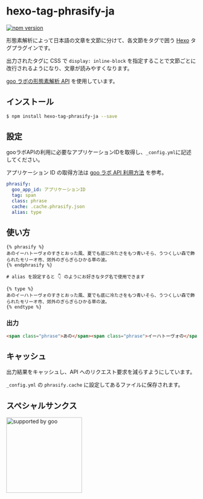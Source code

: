 # hexo-tag-phrasify-ja

[![npm version](https://badge.fury.io/js/hexo-tag-phrasify-ja.svg)](https://badge.fury.io/js/hexo-tag-phrasify-ja)


形態素解析によって日本語の文章を文節に分けて、各文節をタグで囲う [Hexo](https://hexo.io) タグプラグインです。

出力されたタグに CSS で `display: inline-block` を指定することで文節ごとに改行されるようになり、文章が読みやすくなります。

[goo ラボの形態素解析 API](https://labs.goo.ne.jp/api/jp/morphological-analysis/) を使用しています。

## インストール

```sh
$ npm install hexo-tag-phrasify-ja --save
```

## 設定

gooラボAPIの利用に必要なアプリケーションIDを取得し、`_config.yml`に記述してください。

アプリケーション ID の取得方法は [goo ラボ API 利用方法](https://labs.goo.ne.jp/apiusage/) を参考。

```yaml
phrasify:
  goo_app_id: アプリケーションID
  tag: span
  class: phrase
  cache: .cache.phrasify.json
  alias: type
```

## 使い方

```
{% phrasify %}
あのイーハトーヴォのすきとおった風、夏でも底に冷たさをもつ青いそら、うつくしい森で飾られたモリーオ市、郊外のぎらぎらひかる草の波。
{% endphrasify %}

# alias を設定すると 👇 のようにお好きなタグ名で使用できます

{% type %}
あのイーハトーヴォのすきとおった風、夏でも底に冷たさをもつ青いそら、うつくしい森で飾られたモリーオ市、郊外のぎらぎらひかる草の波。
{% endtype %}
```

### 出力

```html
<span class="phrase">あの</span><span class="phrase">イーハトーヴォの</span><span class="phrase">すきとおった</span><span class="phrase">風、</span><span class="phrase">夏でも</span><span class="phrase">底に</span><span class="phrase">冷たさを</span><span class="phrase">もつ</span><span class="phrase">青い</span><span class="phrase">そら、</span><span class="phrase">うつくしい</span><span class="phrase">森で</span><span class="phrase">飾られた</span><span class="phrase">モリーオ市、</span><span class="phrase">郊外の</span><span class="phrase">ぎらぎらひかる</span><span class="phrase">草の</span><span class="phrase">波。</span>
```

## キャッシュ
出力結果をキャッシュし、API へのリクエスト要求を減らすようにしています。

`_config.yml` の `phrasify.cache` に設定してあるファイルに保存されます。


## スペシャルサンクス

<a href="http://www.goo.ne.jp/"><img src="https://u.xgoo.jp/img/sgoo.png" alt="supported by goo"
title="supported by goo" width="200"></a>
